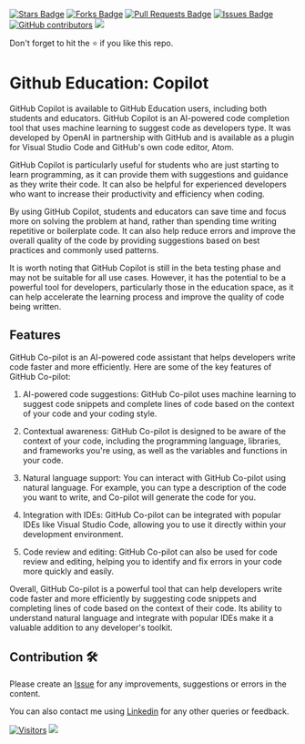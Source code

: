 <a href="https://github.com/drshahizan/learn-github/stargazers"><img src="https://img.shields.io/github/stars/drshahizan/learn-github" alt="Stars Badge"/></a>
<a href="https://github.com/drshahizan/learn-github/network/members"><img src="https://img.shields.io/github/forks/drshahizan/learn-github" alt="Forks Badge"/></a>
<a href="https://github.com/drshahizan/learn-github/pulls"><img src="https://img.shields.io/github/issues-pr/drshahizan/learn-github" alt="Pull Requests Badge"/></a>
<a href="https://github.com/drshahizan/learn-github/issues"><img src="https://img.shields.io/github/issues/drshahizan/learn-github" alt="Issues Badge"/></a>
<a href="https://github.com/drshahizan/learn-github/graphs/contributors"><img alt="GitHub contributors" src="https://img.shields.io/github/contributors/drshahizan/learn-github?color=2b9348"></a>
![](https://visitor-badge.glitch.me/badge?page_id=drshahizan/learn-cloud)

Don't forget to hit the :star: if you like this repo.

# Github Education: Copilot

GitHub Copilot is available to GitHub Education users, including both students and educators. GitHub Copilot is an AI-powered code completion tool that uses machine learning to suggest code as developers type. It was developed by OpenAI in partnership with GitHub and is available as a plugin for Visual Studio Code and GitHub's own code editor, Atom.

GitHub Copilot is particularly useful for students who are just starting to learn programming, as it can provide them with suggestions and guidance as they write their code. It can also be helpful for experienced developers who want to increase their productivity and efficiency when coding.

By using GitHub Copilot, students and educators can save time and focus more on solving the problem at hand, rather than spending time writing repetitive or boilerplate code. It can also help reduce errors and improve the overall quality of the code by providing suggestions based on best practices and commonly used patterns.

It is worth noting that GitHub Copilot is still in the beta testing phase and may not be suitable for all use cases. However, it has the potential to be a powerful tool for developers, particularly those in the education space, as it can help accelerate the learning process and improve the quality of code being written.

## Features
GitHub Co-pilot is an AI-powered code assistant that helps developers write code faster and more efficiently. Here are some of the key features of GitHub Co-pilot:

1. AI-powered code suggestions: GitHub Co-pilot uses machine learning to suggest code snippets and complete lines of code based on the context of your code and your coding style.

2. Contextual awareness: GitHub Co-pilot is designed to be aware of the context of your code, including the programming language, libraries, and frameworks you're using, as well as the variables and functions in your code.

3. Natural language support: You can interact with GitHub Co-pilot using natural language. For example, you can type a description of the code you want to write, and Co-pilot will generate the code for you.

4. Integration with IDEs: GitHub Co-pilot can be integrated with popular IDEs like Visual Studio Code, allowing you to use it directly within your development environment.

5. Code review and editing: GitHub Co-pilot can also be used for code review and editing, helping you to identify and fix errors in your code more quickly and easily.

Overall, GitHub Co-pilot is a powerful tool that can help developers write code faster and more efficiently by suggesting code snippets and completing lines of code based on the context of their code. Its ability to understand natural language and integrate with popular IDEs make it a valuable addition to any developer's toolkit.

## Contribution 🛠️
Please create an [Issue](https://github.com/drshahizan/learn-github/issues) for any improvements, suggestions or errors in the content.

You can also contact me using [Linkedin](https://www.linkedin.com/in/drshahizan/) for any other queries or feedback.

[![Visitors](https://api.visitorbadge.io/api/visitors?path=https%3A%2F%2Fgithub.com%2Fdrshahizan&labelColor=%23697689&countColor=%23555555&style=plastic)](https://visitorbadge.io/status?path=https%3A%2F%2Fgithub.com%2Fdrshahizan)
![](https://hit.yhype.me/github/profile?user_id=81284918)


